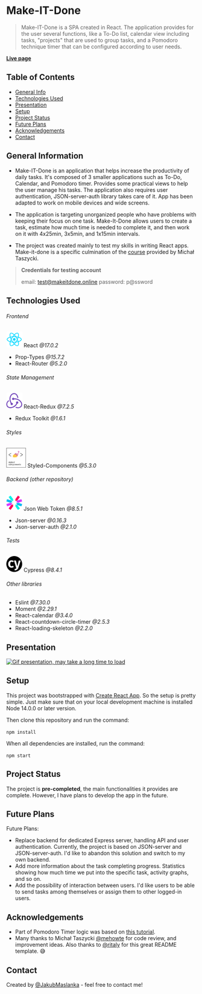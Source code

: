 # Make-IT-Done

> Make-IT-Done is a SPA created in React. The application provides for the user several functions, like a To-Do list, calendar view including tasks, "projects" that are used to group tasks, and a Pomodoro technique timer that can be configured according to user needs.



**[Live page](https://www.makeitdone.online/)**

## Table of Contents

- [General Info](https://github.com/JakubMaslanka/Make-IT-Done#general-information)
- [Technologies Used](https://github.com/JakubMaslanka/Make-IT-Done#technologies-used)
- [Presentation](https://github.com/JakubMaslanka/Make-IT-Done#presentation)
- [Setup](https://github.com/JakubMaslanka/Make-IT-Done#setup)
- [Project Status](https://github.com/JakubMaslanka/Make-IT-Done#project-status)
- [Future Plans](https://github.com/JakubMaslanka/Make-IT-Done#future-plans)
- [Acknowledgements](https://github.com/JakubMaslanka/Make-IT-Done#acknowledgements)
- [Contact](https://github.com/JakubMaslanka/Make-IT-Done#contact)

## General Information

- Make-IT-Done is an application that helps increase the productivity of daily tasks. It's composed of 3 smaller applications such as To-Do, Calendar, and Pomodoro timer. Provides some practical views to help the user manage his tasks. The application also requires user authentication, JSON-server-auth library takes care of it. App has been adapted to work on mobile devices and wide screens.

- The application is targeting unorganized people who have problems with keeping their focus on one task. Make-It-Done allows users to create a task, estimate how much time is needed to complete it, and then work on it with 4x25min, 3x5min, and 1x15min intervals.

- The project was created mainly to test my skills in writing React apps. 
  Make-it-done is a specific culmination of the [course](https://kursreacta.pl/) provided by Michał Taszycki.

> **Credentials for testing account**
> 
> email: test@makeitdone.online
> password: p@ssword

## Technologies Used

###### Frontend
<img src="https://raw.githubusercontent.com/JakubMaslanka/Make-IT-Done/master/img/React_Logo.svg" alt="React_Logo" style="width: 42px;" />  React *@17.0.2*

- Prop-Types *@15.7.2*
- React-Router *@5.2.0*

###### State Management
<img src="https://raw.githubusercontent.com/JakubMaslanka/Make-IT-Done/master/img/Redux_Logo.svg" alt="Redux_Logo" style="width: 42px;" />  React-Redux *@7.2.5*

- Redux Toolkit *@1.6.1*

###### Styles
<img src="https://raw.githubusercontent.com/JakubMaslanka/Make-IT-Done/master/img/StyledComponents_Logo.png" alt="StyledComponents_Logo" style="width: 52px;" />  Styled-Components *@5.3.0*

###### Backend (other repository)
<img src="https://raw.githubusercontent.com/JakubMaslanka/Make-IT-Done/master/img/JWT_Logo.svg" alt="JWT_Logo" style="width: 42px;" />  Json Web Token *@8.5.1*

- Json-server *@0.16.3*
- Json-server-auth *@2.1.0*

###### Tests
<img src="https://raw.githubusercontent.com/JakubMaslanka/Make-IT-Done/master/img/Cypress_Logo.svg" alt="Cypress_Logo" style="width: 42px;" />  Cypress *@8.4.1*

###### Other libraries
- Eslint *@7.30.0*
- Moment *@2.29.1*
- React-calendar *@3.4.0*
- React-countdown-circle-timer *@2.5.3*
- React-loading-skeleton *@2.2.0*

## Presentation

[![Gif presentation, may take a long time to load](/img/Gif_Demo.gif)](/img/Gif_Demo.gif)

## Setup

This project was bootstrapped with [Create React App](https://github.com/facebook/create-react-app). So the setup is pretty simple. Just make sure that on your local development machine is installed Node 14.0.0 or later version.

Then clone this repository and run the command:

`npm install`

When all dependencies are installed, run the command:

`npm start`

## Project Status

The project is **pre-completed**, the main functionalities it provides are complete. However, I have plans to develop the app in the future.

## Future Plans

Future Plans:

- Replace backend for dedicated Express server, handling API and user authentication. Currently, the project is based on JSON-server and JSON-server-auth. I'd like to abandon this solution and switch to my own backend.
- Add more information about the task completing progress. Statistics showing how much time we put into the specific task, activity graphs, and so on.
- Add the possibility of interaction between users. 
I'd like users to be able to send tasks among themselves or assign them to other logged-in users.

## Acknowledgements

- Part of Pomodoro Timer logic was based on [this tutorial](https://youtu.be/0PnSEPm2UKY).
- Many thanks to Michał Taszycki [@mehowte](https://github.com/mehowte) for code review, and improvement ideas. Also thanks to [@ritaly](https://github.com/ritaly) for this great README template. 😅

## Contact

Created by [@JakubMaslanka](https://github.com/JakubMaslanka) - feel free to contact me!
